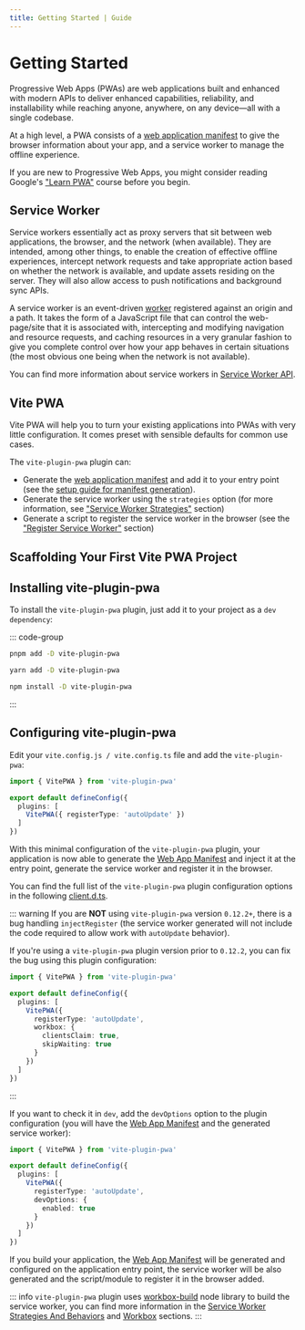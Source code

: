 ```yaml
---
title: Getting Started | Guide
---
```


# Getting Started

Progressive Web Apps (PWAs) are web applications built and enhanced with modern APIs to deliver enhanced capabilities, reliability, and installability while reaching anyone, anywhere, on any device&mdash;all with a single codebase.

At a high level, a PWA consists of a [web application manifest](https://developer.mozilla.org/en-US/docs/Web/Manifest) to give the browser information about your app, and a service worker to manage the offline experience.

If you are new to Progressive Web Apps, you might consider reading Google's ["Learn PWA"](https://web.dev/learn/pwa/) course before you begin.

## Service Worker

Service workers essentially act as proxy servers that sit between web applications, the browser, and the network (when available). They are intended, among other things, to enable the creation of effective offline experiences, intercept network requests and take appropriate action based on whether the network is available, and update assets residing on the server. They will also allow access to push notifications and background sync APIs.

A service worker is an event-driven [worker](https://developer.mozilla.org/en-US/docs/Web/API/Worker) registered against an origin and a path. It takes the form of a JavaScript file that can control the web-page/site that it is associated with, intercepting and modifying navigation and resource requests, and caching resources in a very granular fashion to give you complete control over how your app behaves in certain situations (the most obvious one being when the network is not available).

You can find more information about service workers in [Service Worker API](https://developer.mozilla.org/en-US/docs/Web/API/Service_Worker_API).

## Vite PWA

Vite PWA will help you to turn your existing applications into PWAs with very little configuration. It comes preset with sensible defaults for common use cases.

The `vite-plugin-pwa` plugin can:

- Generate the [web application manifest][webmanifest] and add it to your entry point (see the [setup guide for manifest generation](pwa-minimal-requirements#web-app-manifest)).
- Generate the service worker using the `strategies` option (for more information, see ["Service Worker Strategies"](/guide/service-worker-strategies-and-behaviors#service-worker-strategies) section)
- Generate a script to register the service worker in the browser (see the ["Register Service Worker"](/guide/register-service-worker) section)

## Scaffolding Your First Vite PWA Project <Badge type="tip" text="New"/>

<ScaffoldingPWAProject />

## Installing vite-plugin-pwa

To install the `vite-plugin-pwa` plugin, just add it to your project as a `dev dependency`:

::: code-group
  ```bash [pnpm]
  pnpm add -D vite-plugin-pwa
  ```
  ```bash [yarn]
  yarn add -D vite-plugin-pwa
  ```
  ```bash [npm]
  npm install -D vite-plugin-pwa
  ```
:::

## Configuring vite-plugin-pwa

Edit your `vite.config.js / vite.config.ts` file and add the `vite-plugin-pwa`:

```ts
import { VitePWA } from 'vite-plugin-pwa'

export default defineConfig({
  plugins: [
    VitePWA({ registerType: 'autoUpdate' })
  ]
})
```

With this minimal configuration of the `vite-plugin-pwa` plugin, your application is now able to generate the [Web App Manifest][webmanifest] and inject it at the entry point, generate the service worker and register it in the browser.

You can find the full list of the `vite-plugin-pwa` plugin configuration options in the following [client.d.ts](https://github.com/antfu/vite-plugin-pwa/blob/main/src/types.ts).

::: warning
If you are **NOT** using `vite-plugin-pwa` version `0.12.2+`, there is a bug handling `injectRegister` (the service worker generated will not include the code required to allow work with `autoUpdate` behavior).

If you're using a `vite-plugin-pwa` plugin version prior to `0.12.2`, you can fix the bug using this plugin configuration:
```ts
import { VitePWA } from 'vite-plugin-pwa'

export default defineConfig({
  plugins: [
    VitePWA({
      registerType: 'autoUpdate',
      workbox: {
        clientsClaim: true,
        skipWaiting: true
      }
    })
  ]
})
```
:::

If you want to check it in `dev`, add the `devOptions` option to the plugin configuration (you will have the [Web App Manifest][webmanifest] and the generated service worker):
```ts
import { VitePWA } from 'vite-plugin-pwa'

export default defineConfig({
  plugins: [
    VitePWA({
      registerType: 'autoUpdate',
      devOptions: {
        enabled: true
      }
    })
  ]
})
```

If you build your application, the [Web App Manifest][webmanifest] will be generated and configured on the application entry point, the service worker will be also generated and the script/module to register it in the browser added.

::: info
`vite-plugin-pwa` plugin uses [workbox-build](https://developer.chrome.com/docs/workbox/modules/workbox-build) node library to build the service worker, you can find more information in the [Service Worker Strategies And Behaviors](/guide/service-worker-strategies-and-behaviors) and [Workbox](/workbox/) sections.
:::

[webmanifest]: https://developer.mozilla.org/en-US/docs/Web/Manifest
